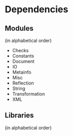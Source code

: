 # Dependencies

## Modules
(in alphabetical order)

* Checks
* Constants
* Document
* IO
* Metainfo
* Misc
* Reflection
* String
* Transformation
* XML

## Libraries
(in alphabetical order)

